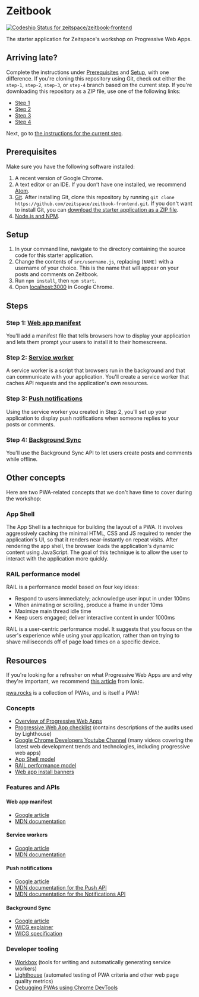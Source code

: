 # Zeitbook

[ ![Codeship Status for zeitspace/zeitbook-frontend](https://app.codeship.com/projects/5656a700-a2f9-0135-15e6-76731562ca18/status?branch=master)](https://app.codeship.com/projects/254818)

The starter application for Zeitspace's workshop on Progressive Web Apps.

## Arriving late?

Complete the instructions under [Prerequisites](#prerequisites) and [Setup](#setup), with one difference. If you're cloning this repository using Git, check out either the `step-1`, `step-2`, `step-3`, or `step-4` branch based on the current step. If you're downloading this repository as a ZIP file, use one of the following links:

- [Step 1](https://github.com/zeitspace/zeitbook-frontend/archive/step-1.zip)
- [Step 2](https://github.com/zeitspace/zeitbook-frontend/archive/step-2.zip)
- [Step 3](https://github.com/zeitspace/zeitbook-frontend/archive/step-3.zip)
- [Step 4](https://github.com/zeitspace/zeitbook-frontend/archive/step-4.zip)

Next, go to [the instructions for the current step](#steps).

## Prerequisites

Make sure you have the following software installed:

1. A recent version of Google Chrome.
1. A text editor or an IDE. If you don’t have one installed, we recommend [Atom](https://atom.io).
1. [Git](https://git-scm.com). After installing Git, clone this repository by running `git clone https://github.com/zeitspace/zeitbook-frontend.git`. If you don't want to install Git, you can [download the starter application as a ZIP file](https://github.com/zeitspace/zeitbook-frontend/archive/master.zip).
1. [Node.js and NPM](https://nodejs.org/en/download/).

## Setup

1. In your command line, navigate to the directory containing the source code for this starter application.
1. Change the contents of `src/username.js`, replacing `[NAME]` with a username of your choice. This is the name that will appear on your posts and comments on Zeitbook.
1. Run `npm install`, then `npm start`.
1. Open [localhost:3000](localhost:3000) in Google Chrome.

## Steps

### Step 1: [Web app manifest](./steps/01-web-app-manifest.md)

You'll add a manifest file that tells browsers how to display your application and lets them prompt your users to install it to their homescreens.

### Step 2: [Service worker](./steps/02-service-worker.md)

A service worker is a script that browsers run in the background and that can communicate with your application. You'll create a service worker that caches API requests and the application's own resources.

### Step 3: [Push notifications](./steps/03-push-notifications.md)

Using the service worker you created in Step 2, you'll set up your application to display push notifications when someone replies to your posts or comments.

### Step 4: [Background Sync](./steps/04-background-sync.md)

You'll use the Background Sync API to let users create posts and comments while offline.

## Other concepts

Here are two PWA-related concepts that we don't have time to cover during the workshop:

### App Shell

The App Shell is a technique for building the layout of a PWA. It involves aggressively caching the minimal HTML, CSS and JS required to render the application's UI, so that it renders near-instantly on repeat visits. After rendering the app shell, the browser loads the application's dynamic content using JavaScript. The goal of this technique is to allow the user to interact with the application more quickly.

### RAIL performance model

RAIL is a performance model based on four key ideas:

- Respond to users immediately; acknowledge user input in under 100ms
- When animating or scrolling, produce a frame in under 10ms
- Maximize main thread idle time
- Keep users engaged; deliver interactive content in under 1000ms

RAIL is a user-centric performance model. It suggests that you focus on the user's experience while using your application, rather than on trying to shave milliseconds off of page load times on a specific device.

## Resources

If you're looking for a refresher on what Progressive Web Apps are and why they're important, we recommend [this article](https://blog.ionic.io/what-is-a-progressive-web-app/) from Ionic.

[pwa.rocks](https://pwa.rocks/) is a collection of PWAs, and is itself a PWA!

### Concepts

- [Overview of Progressive Web Apps](https://developers.google.com/web/progressive-web-apps/)
- [Progressive Web App checklist](https://developers.google.com/web/progressive-web-apps/checklist) (contains descriptions of the audits used by Lighthouse)
- [Google Chrome Developers Youtube Channel](https://www.youtube.com/user/ChromeDevelopers/videos) (many videos covering the latest web development trends and technologies, including progressive web apps)
- [App Shell model](https://developers.google.com/web/fundamentals/architecture/app-shell)
- [RAIL performance model](https://developers.google.com/web/fundamentals/performance/rail)
- [Web app install banners](https://developers.google.com/web/fundamentals/app-install-banners/)

### Features and APIs

#### Web app manifest

- [Google article](https://developers.google.com/web/fundamentals/web-app-manifest/)
- [MDN documentation](https://developer.mozilla.org/en-US/docs/Web/Manifest)

#### Service workers

- [Google article](https://developers.google.com/web/fundamentals/primers/service-workers/)
- [MDN documentation](https://developer.mozilla.org/en-US/docs/Web/API/Service_Worker_API)

#### Push notifications

- [Google article](https://developers.google.com/web/fundamentals/push-notifications/)
- [MDN documentation for the Push API](https://developer.mozilla.org/en-US/docs/Web/API/Push_API)
- [MDN documentation for the Notifications API](https://developer.mozilla.org/en-US/docs/Web/API/Notifications_API)

#### Background Sync

- [Google article](https://developers.google.com/web/updates/2015/12/background-sync)
- [WICG explainer](https://github.com/WICG/BackgroundSync/blob/master/explainer.md)
- [WICG specification](https://wicg.github.io/BackgroundSync/spec/)

### Developer tooling

- [Workbox](https://developers.google.com/web/tools/workbox/) (tools for writing and automatically generating service workers)
- [Lighthouse](https://developers.google.com/web/tools/lighthouse/) (automated testing of PWA criteria and other web page quality metrics)
- [Debugging PWAs using Chrome DevTools](https://developers.google.com/web/tools/chrome-devtools/progressive-web-apps)
